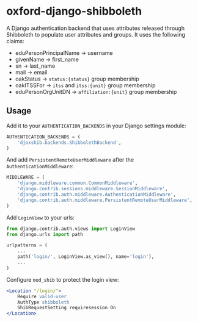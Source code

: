 # oxford-django-shibboleth

A Django authentication backend that uses attributes released through Shibboleth to populate user attributes and groups. It uses the following claims:

* eduPersonPrincipalName → username
* givenName → first_name
* sn → last_name
* mail → email
* oakStatus → `status:{status}` group membership
* oakITSSFor → `itss` and `itss:{unit}` group membership
* eduPersonOrgUnitDN → `affiliation:{unit}` group membership


## Usage

Add it to your `AUTHENTICATION_BACKENDS` in your Django settings module:

```python
AUTHENTICATION_BACKENDS = (
    'djoxshib.backends.ShibbolethBackend',
)
```

And add `PersistentRemoteUserMiddleware` after the `AuthenticationMiddleware`:

```python
MIDDLEWARE = (
    'django.middleware.common.CommonMiddleware',
    'django.contrib.sessions.middleware.SessionMiddleware',
    'django.contrib.auth.middleware.AuthenticationMiddleware',
    'django.contrib.auth.middleware.PersistentRemoteUserMiddleware',
)
```

Add ``LoginView`` to your urls:

```python
from django.contrib.auth.views import LoginView
from django.urls import path

urlpatterns = (
    ...
    path('login/', LoginView.as_view(), name='login'),
    ...
)
```

Configure `mod_shib` to protect the login view:

```apache
<Location "/login/">
    Require valid-user
    AuthType shibboleth
    ShibRequestSetting requiresession On
</Location>
```

